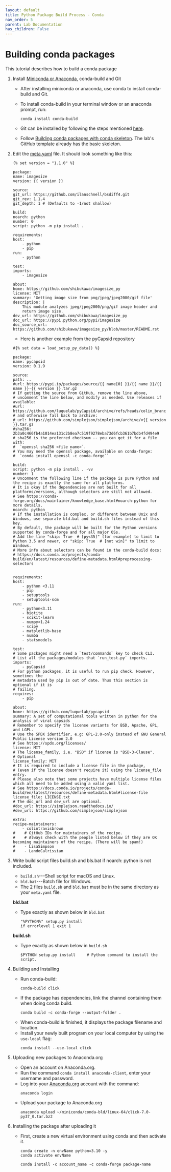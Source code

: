 ```yaml
---
layout: default
title: Python Package Build Process - Conda
nav_order: 5
parent: Lab Documentation 
has_children: False
---
```


# Building conda packages 

This tutorial describes how to build a conda package 

1. Install [Miniconda or Anaconda](https://docs.anaconda.com/anaconda/install/), conda-build and Git 

    - After installing miniconda or anaconda, use conda to install conda-build and Git.
    - To install conda-build in your terminal window or an anaconda prompt, run:

        ``` 
        conda install conda-build
        ```
    - Git can be installed by following the steps mentioned [here](https://github.com/git-guides/install-git).
    - Follow [Building conda packages with conda skeleton](https://docs.conda.io/projects/conda-build/en/latest/user-guide/tutorials/build-pkgs-skeleton.html). The lab's GitHub template already has the basic skeleton. 

2. Edit the [meta.yaml](https://docs.conda.io/projects/conda-build/en/latest/resources/define-metadata.html) file. It should look something like this:
    ```
    {% set version = "1.1.0" %}

    package:
    name: imagesize
    version: {{ version }}

    source:
    git_url: https://github.com/ilanschnell/bsdiff4.git
    git_rev: 1.1.4
    git_depth: 1 # (Defaults to -1/not shallow)

    build:
    noarch: python
    number: 0
    script: python -m pip install .

    requirements:
    host:
        - python
        - pip
    run:
        - python

    test:
    imports:
        - imagesize

    about:
    home: https://github.com/shibukawa/imagesize_py
    license: MIT
    summary: 'Getting image size from png/jpeg/jpeg2000/gif file'
    description: |
        This module analyzes jpeg/jpeg2000/png/gif image header and
        return image size.
    dev_url: https://github.com/shibukawa/imagesize_py
    doc_url: https://pypi.python.org/pypi/imagesize
    doc_source_url: https://github.com/shibukawa/imagesize_py/blob/master/README.rst

    ```

    - Here is another example from the pyCapsid repository 

    ```
    #{% set data = load_setup_py_data() %}

    package:
    name: pycapsid
    version: 0.1.9

    source:
    path: ..
    #url: https://pypi.io/packages/source/{{ name[0] }}/{{ name }}/{{ name }}-{{ version }}.tar.gz
    # If getting the source from GitHub, remove the line above,
    # uncomment the line below, and modify as needed. Use releases if available:
    #url: https://github.com/luquelab/pyCapsid/archive/refs/heads/colin_branch.zip
    # and otherwise fall back to archive:
    # url: https://github.com/simplejson/simplejson/archive/v{{ version }}.tar.gz
    #sha256: 2b3a0c466fb4a1014ea131c2b8ea7c519f9278eba73d6fcb361b7bdb4fd494e9
    # sha256 is the preferred checksum -- you can get it for a file with:
    #  `openssl sha256 <file name>`.
    # You may need the openssl package, available on conda-forge:
    #  `conda install openssl -c conda-forge``

    build:
    script: python -m pip install . -vv
    number: 1
    # Uncomment the following line if the package is pure Python and the recipe is exactly the same for all platforms.
    # It is okay if the dependencies are not built for all platforms/versions, although selectors are still not allowed.
    # See https://conda-forge.org/docs/maintainer/knowledge_base.html#noarch-python for more details.
    noarch: python
    # If the installation is complex, or different between Unix and Windows, use separate bld.bat and build.sh files instead of this key.
    # By default, the package will be built for the Python versions supported by conda-forge and for all major OSs.
    # Add the line "skip: True  # [py<35]" (for example) to limit to Python 3.5 and newer, or "skip: True  # [not win]" to limit to Windows.
    # More info about selectors can be found in the conda-build docs:
    # https://docs.conda.io/projects/conda-build/en/latest/resources/define-metadata.html#preprocessing-selectors


    requirements:
    host:
        - python <3.11
        - pip
        - setuptools
        - setuptools-scm
    run:
        - python<3.11
        - biotite
        - scikit-learn
        - numpy<1.24
        - scipy
        - matplotlib-base
        - numba
        - statsmodels

    test:
    # Some packages might need a `test/commands` key to check CLI.
    # List all the packages/modules that `run_test.py` imports.
    imports:
        - pyCapsid
    # For python packages, it is useful to run pip check. However, sometimes the
    # metadata used by pip is out of date. Thus this section is optional if it is
    # failing.
    requires:
        - pip

    about:
    home: https://github.com/luquelab/pycapsid
    summary: A set of computational tools written in python for the analysis of viral capsids
    # Remember to specify the license variants for BSD, Apache, GPL, and LGPL.
    # Use the SPDX identifier, e.g: GPL-2.0-only instead of GNU General Public License version 2.0
    # See https://spdx.org/licenses/
    license: MIT
    # The license_family, i.e. "BSD" if license is "BSD-3-Clause".
    # Optional
    license_family: MIT
    # It is required to include a license file in the package,
    # (even if the license doesn't require it) using the license_file entry.
    # Please also note that some projects have multiple license files which all need to be added using a valid yaml list.
    # See https://docs.conda.io/projects/conda-build/en/latest/resources/define-metadata.html#license-file
    license_file: LICENSE.txt
    # The doc_url and dev_url are optional.
    #doc_url: https://simplejson.readthedocs.io/
    #dev_url: https://github.com/simplejson/simplejson

    extra:
    recipe-maintainers:
        - colintravisbrown
    #    # GitHub IDs for maintainers of the recipe.
    #    # Always check with the people listed below if they are OK becoming maintainers of the recipe. (There will be spam!)
    #    - LisaSimpson
    #    - LandoCalrissian
    ```
3. Write build script files build.sh and bls.bat if noarch: python is not included.
    - ```build.sh```---Shell script for macOS and Linux.
    - ```bld.bat```---Batch file for Windows.   
    - The 2 files ```build.sh``` and ```bld.bat``` must be in the same directory as your ```meta.yaml``` file.

    **bld.bat**
    
    - Type exactly as shown below in ```bld.bat```
        ```
        "%PYTHON%" setup.py install
        if errorlevel 1 exit 1  
        ``` 

    **build.sh**

    - Type exactly as shown below in ```build.sh```
        ```
        $PYTHON setup.py install     # Python command to install the script.

        ```
4. Building and Installing 
    - Run conda-build:
        ```
        conda-build click
        ```
    - If the package has dependencies, link the channel containing them when doing conda build. 
        ```
        conda build -c conda-forge --output-folder .
        ```
    - When conda-build is finished, it displays the package filename and location. 
    - Install your newly built program on your local computer by using the ```use-local``` flag:
        ```
        conda install --use-local click
        ```

5. Uploading new packages to Anaconda.org
    - Open an account on Anaconda.org.
    - Run the command ```conda install anaconda-client```, enter your username and password. 
    - Log into your [Anaconda.org](http://anaconda.org/) account with the command:
        ```
        anaconda login
        ```
    - Upload your package to Anaconda.org
        ```
        anaconda upload ~/miniconda/conda-bld/linux-64/click-7.0-py37_0.tar.bz2
        ```

6. Installing the package after uploading it 
    - First, create a new virtual environment using conda and then activate it.

        ```
        conda create -n envName python=3.10 -y
        conda activate envName
        ```
        ```
        conda install -c account_name -c conda-forge package-name
        ```
